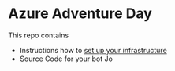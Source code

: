 # Azure Adventure Day
This repo contains
- Instructions how to [set up your infrastructure](setup-infra-gameengine.md)
- Source Code for your bot Jo
